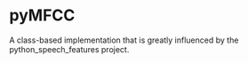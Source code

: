 # pyMFCC
A class-based implementation that is greatly influenced by the python_speech_features project.
